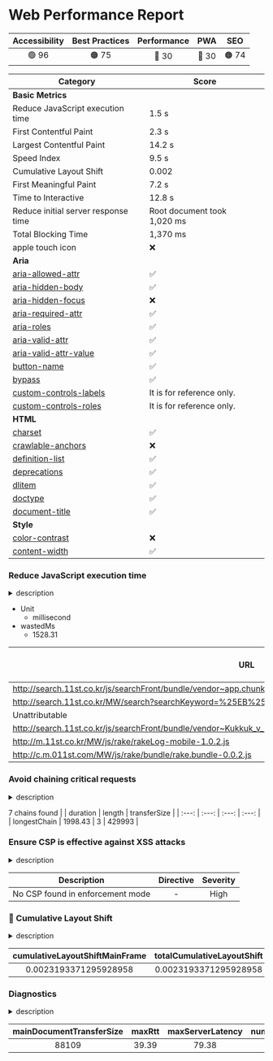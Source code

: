 # Web Performance Report

| Accessibility | Best Practices | Performance | PWA | SEO |
| :---: | :---: | :---: | :---: | :---: |
| 🟢 96 | 🟠 75 | 🔴 30 | 🔴 30 | 🟠 74 |

| Category | Score |
| --- | --- |
| **Basic Metrics** | |
| Reduce JavaScript execution time | 1.5 s |
| First Contentful Paint | 2.3 s |
| Largest Contentful Paint | 14.2 s |
| Speed Index | 9.5 s |
| Cumulative Layout Shift | 0.002 |
| First Meaningful Paint | 7.2 s |
| Time to Interactive | 12.8 s |
| Reduce initial server response time | Root document took 1,020 ms |
| Total Blocking Time | 1,370 ms |
| apple touch icon | ❌ |
| **Aria** | |
| [aria-allowed-attr](https://web.dev/aria-allowed-attr/) | ✅ |
| [aria-hidden-body](https://web.dev/aria-hidden-body/) | ✅ |
| [aria-hidden-focus](https://web.dev/aria-hidden-focus/) | ❌ |
| [aria-required-attr](https://web.dev/aria-required-attr/) | ✅ |
| [aria-roles](https://web.dev/aria-roles/) | ✅ |
| [aria-valid-attr](https://web.dev/aria-valid-attr/) | ✅ |
| [aria-valid-attr-value](https://web.dev/aria-valid-attr-value/) | ✅ |
| [button-name](https://web.dev/button-name/) | ✅ |
| [bypass](https://web.dev/bypass/) | ✅ |
| [custom-controls-labels](https://web.dev/custom-controls-labels/) | It is for reference only. |
| [custom-controls-roles](https://web.dev/custom-controls-roles/) | It is for reference only. |
| **HTML** | |
| [charset](https://web.dev/charset/) | ✅ |
| [crawlable-anchors](https://web.dev/crawlable-anchors/) | ❌ |
| [definition-list](https://web.dev/definition-list/) | ✅ |
| [deprecations](https://web.dev/deprecations/) | ✅ |
| [dlitem](https://web.dev/dlitem/) | ✅ |
| [doctype](https://web.dev/doctype/) | ✅ |
| [document-title](https://web.dev/document-title/) | ✅ |
| **Style** | |
| [color-contrast](https://web.dev/color-contrast/) | ❌ |
| [content-width](https://web.dev/content-width/) | ✅ |

### Reduce JavaScript execution time

<details><summary>description</summary>
  
  Consider reducing the time spent parsing, compiling, and executing JS. You may find delivering smaller JS payloads helps with this. [Learn more](https://web.dev/bootup-time/).
  
  </details>

- Unit
  - millisecond
- wastedMs
  - 1528.31

| URL | Total CPU Time | Script Evaluation | Script Parse |
| --- | --- | --- | --- |
| http://search.11st.co.kr/js/searchFront/bundle/vendor~app.chunk.js?v=v_123 | 4258.43 | 1232.66 | 8.5 |
| http://search.11st.co.kr/MW/search?searchKeyword=%25EB%2585%25B8%25ED%258A%25B8%25EB%25B6%2581 | 694.28 | 16.38 | 27.12 |
| Unattributable | 438.64 | 10.7 | 0.86 |
| http://search.11st.co.kr/js/searchFront/bundle/vendor~Kukkuk_v_123~Present_v_123~Review_v_123~Totalv_123.chunk.js | 108.12 | 100.28 | 4.24 |
| http://m.11st.co.kr/MW/js/rake/rakeLog-mobile-1.0.2.js | 95.46 | 81.57 | 3.24 |
| http://c.m.011st.com/MW/js/rake/bundle/rake.bundle-0.0.2.js | 51.12 | 41.71 | 1.06 |

### Avoid chaining critical requests

<details><summary>description</summary>
  
  The Critical Request Chains below show you what resources are loaded with a high priority. Consider reducing the length of chains, reducing the download size of resources, or deferring the download of unnecessary resources to improve page load. [Learn more](https://web.dev/critical-request-chains/).
  
  </details>

7 chains found
|  | duration | length | transferSize |
| :---: | :---: | :---: | :---: |
| longestChain | 1998.43 | 3 | 429993 |

### Ensure CSP is effective against XSS attacks

<details><summary>description</summary>
  
  A strong Content Security Policy (CSP) significantly reduces the risk of cross-site scripting (XSS) attacks. [Learn more](https://web.dev/csp-xss/)
  
  </details>

| Description | Directive | Severity |
| :---: | :---: | :---: |
| No CSP found in enforcement mode | - | High |

### 🔴 Cumulative Layout Shift

<details><summary>description</summary>
  
  Cumulative Layout Shift measures the movement of visible elements within the viewport. [Learn more](https://web.dev/cls/).
  
  </details>

| cumulativeLayoutShiftMainFrame | totalCumulativeLayoutShift |
| :---: | :---: |
| 0.0023193371295928958 | 0.0023193371295928958 |

### Diagnostics

<details><summary>description</summary>
  
  Collection of useful page vitals.
  
  </details>

| mainDocumentTransferSize | maxRtt | maxServerLatency | numFonts | numRequests | numScripts | numStylesheets | numTasks | numTasksOver10ms | numTasksOver25ms | numTasksOver50ms | numTasksOver100ms | numTasksOver500ms | rtt | throughput | totalByteWeight | totalTaskTime |
| :---: | :---: | :---: | :---: | :---: | :---: | :---: | :---: | :---: | :---: | :---: | :---: | :---: | :---: | :---: | :---: | :---: |
| 88109 | 39.39 | 79.38 | 2 | 127 | 16 | 2 | 4760 | 13 | 6 | 4 | 3 | - | 6.23 | 24558229.42 | 2470728 | 1454.96 |

